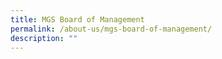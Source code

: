 ```yaml
---
title: MGS Board of Management
permalink: /about-us/mgs-board-of-management/
description: ""
---
```

